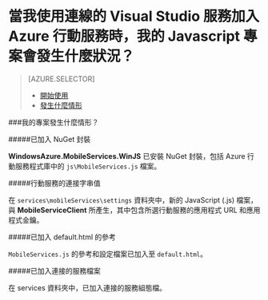 <properties 
    pageTitle="當您使用 Visual Studio 連線服務將行動服務加入 Javascript App 時會發生什麼狀況" 
    description="說明您在 Visual Studio 中的 Azure 行動服務專案的情形 " 
    services="mobile-services" 
    documentationCenter="" 
    authors="TomArcher" 
    manager="douge" 
    editor=""/>

<tags 
    ms.service="mobile-services" 
    ms.workload="mobile" 
    ms.tgt_pltfrm="NA" 
    ms.devlang="JavaScript" 
    ms.topic="article" 
    ms.date="09/23/2015" 
    ms.author="tarcher"/>

# 當我使用連線的 Visual Studio 服務加入 Azure 行動服務時，我的 Javascript 專案會發生什麼狀況？

> [AZURE.SELECTOR]
> - [開始使用](vs-mobile-services-javascript-getting-started.md)
> - [發生什麼情形](vs-mobile-services-javascript-what-happened.md)

###我的專案發生什麼情形？

#####已加入 NuGet 封裝

 **WindowsAzure.MobileServices.WinJS** 已安裝 NuGet 封裝，包括 Azure 行動服務程式庫中的 `js\MobileServices.js` 檔案。
  
#####行動服務的連接字串值 

在 `services\mobileServices\settings` 資料夾中，新的 JavaScript (.js) 檔案，與 **MobileServiceClient** 所產生，其中包含所選行動服務的應用程式 URL 和應用程式金鑰。  


#####已加入 default.html 的參考

`MobileServices.js` 的參考和設定檔案已加入至 `default.html`。  


#####已加入連接的服務檔案

在 services 資料夾中，已加入連接的服務組態檔。



 


